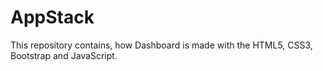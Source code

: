 # AppStack
This repository contains, how Dashboard is made with the HTML5, CSS3, Bootstrap and JavaScript.
